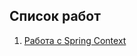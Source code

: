 ## Список работ

1. [Работа с Spring Context](https://github.com/Niatomi/spring-advance-learn/tree/10_WorkBeans)